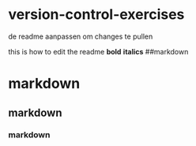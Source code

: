 # version-control-exercises



de readme aanpassen om changes te pullen



this is how to edit the readme
**bold**
__italics__
##markdown
# markdown
## markdown
### markdown
